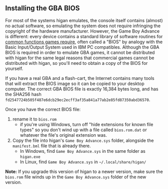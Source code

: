 Installing the GBA BIOS
-----------------------

For most of the systems higan emulates,
the console itself contains (almost) no actual software,
so emulating the system does not require
infringing the copyright of the hardware manufacturer.
However,
the Game Boy Advance is different:
every device contains a standard library of software routines
for [common functions games require][bios],
often called a "BIOS"
by analogy with the Basic Input/Output System
used in IBM PC compatibles.
Although the GBA BIOS is required
in order to emulate GBA games,
it cannot be distributed with higan
for the same legal reasons that commercial games
cannot be distributed with higan,
so you'll need to obtain a copy of the BIOS for yourself.

If you have a real GBA and a flash-cart,
the Internet contains many tools
that will extract the BIOS image so it can be copied
to your desktop computer.
The correct GBA BIOS file is exactly 16,384 bytes long,
and has the SHA256 hash
`fd2547724b505f487e6dcb29ec2ecff3af35a841a77ab2e85fd87350abd36570`.

Once you have the correct BIOS file:

 1. rename it to `bios.rom`
      - if you're using Windows,
        turn off "hide extensions for known file types"
        so you don't wind up with a file called
        `bios.rom.dat`
        or whatever the file's original extension was.
 2. Copy the file into higan's `Game Boy Advance.sys` folder,
    alongside the `manifest.bml` file that is already there.
      - In Windows,
        find `Game Boy Advance.sys` in the same folder
        as `higan.exe`
      - In Linux,
        find `Game Boy Advance.sys` in
        `~/.local/share/higan/`

**Note:**
If you upgrade this version of higan to a newer version,
make sure the `bios.rom` file
winds up in the `Game Boy Advance.sys` folder
of the new version.

[bios]: http://problemkaputt.de/gbatek.htm#biosfunctions
